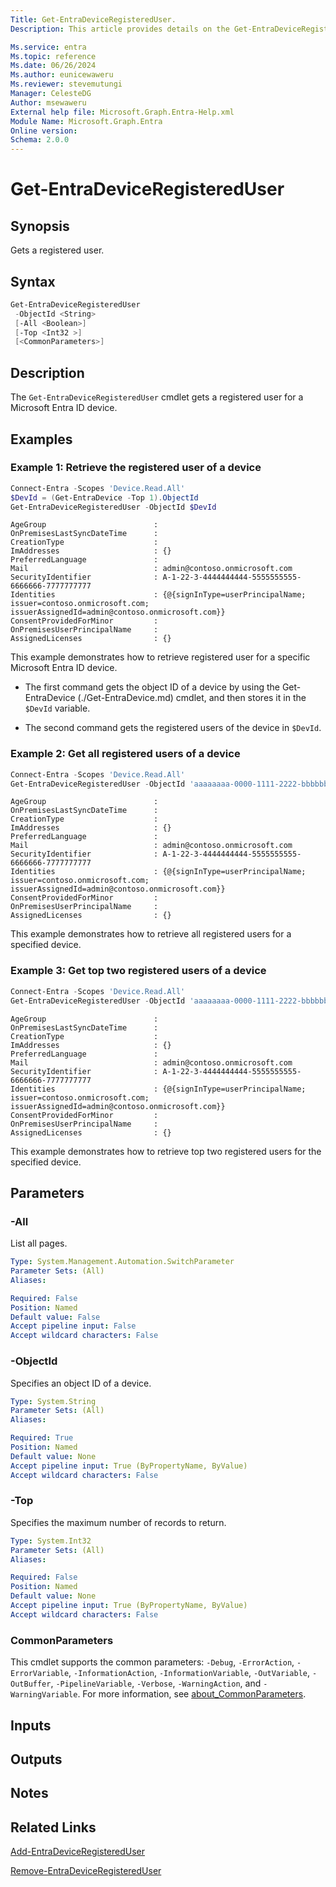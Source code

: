 ```yaml
---
Title: Get-EntraDeviceRegisteredUser.
Description: This article provides details on the Get-EntraDeviceRegisteredUser command.

Ms.service: entra
Ms.topic: reference
Ms.date: 06/26/2024
Ms.author: eunicewaweru
Ms.reviewer: stevemutungi
Manager: CelesteDG
Author: msewaweru
External help file: Microsoft.Graph.Entra-Help.xml
Module Name: Microsoft.Graph.Entra
Online version:
Schema: 2.0.0
---
```


# Get-EntraDeviceRegisteredUser

## Synopsis

Gets a registered user.

## Syntax

```powershell
Get-EntraDeviceRegisteredUser 
 -ObjectId <String> 
 [-All <Boolean>]
 [-Top <Int32 >] 
 [<CommonParameters>]
```

## Description

The `Get-EntraDeviceRegisteredUser` cmdlet gets a registered user for a Microsoft Entra ID device.

## Examples

### Example 1: Retrieve the registered user of a device

```powershell
Connect-Entra -Scopes 'Device.Read.All'
$DevId = (Get-EntraDevice -Top 1).ObjectId
Get-EntraDeviceRegisteredUser -ObjectId $DevId
```

```Output
AgeGroup                        :
OnPremisesLastSyncDateTime      :
CreationType                    :
ImAddresses                     : {}
PreferredLanguage               :
Mail                            : admin@contoso.onmicrosoft.com
SecurityIdentifier              : A-1-22-3-4444444444-5555555555-6666666-7777777777
Identities                      : {@{signInType=userPrincipalName; issuer=contoso.onmicrosoft.com; issuerAssignedId=admin@contoso.onmicrosoft.com}}
ConsentProvidedForMinor         :
OnPremisesUserPrincipalName     :
AssignedLicenses                : {}
```

This example demonstrates how to retrieve registered user for a specific Microsoft Entra ID device.

- The first command gets the object ID of a device by using the Get-EntraDevice (./Get-EntraDevice.md) cmdlet, and then stores it in the `$DevId` variable.

- The second command gets the registered users of the device in `$DevId`.

### Example 2: Get all registered users of a device

```powershell
Connect-Entra -Scopes 'Device.Read.All'
Get-EntraDeviceRegisteredUser -ObjectId 'aaaaaaaa-0000-1111-2222-bbbbbbbbbbbb' -All 
```

```Output
AgeGroup                        :
OnPremisesLastSyncDateTime      :
CreationType                    :
ImAddresses                     : {}
PreferredLanguage               :
Mail                            : admin@contoso.onmicrosoft.com
SecurityIdentifier              : A-1-22-3-4444444444-5555555555-6666666-7777777777
Identities                      : {@{signInType=userPrincipalName; issuer=contoso.onmicrosoft.com; issuerAssignedId=admin@contoso.onmicrosoft.com}}
ConsentProvidedForMinor         :
OnPremisesUserPrincipalName     :
AssignedLicenses                : {}
```

This example demonstrates how to retrieve all registered users for a specified device.

### Example 3: Get top two registered users of a device

```powershell
Connect-Entra -Scopes 'Device.Read.All'
Get-EntraDeviceRegisteredUser -ObjectId 'aaaaaaaa-0000-1111-2222-bbbbbbbbbbbb' -Top 2
```

```Output
AgeGroup                        :
OnPremisesLastSyncDateTime      :
CreationType                    :
ImAddresses                     : {}
PreferredLanguage               :
Mail                            : admin@contoso.onmicrosoft.com
SecurityIdentifier              : A-1-22-3-4444444444-5555555555-6666666-7777777777
Identities                      : {@{signInType=userPrincipalName; issuer=contoso.onmicrosoft.com; issuerAssignedId=admin@contoso.onmicrosoft.com}}
ConsentProvidedForMinor         :
OnPremisesUserPrincipalName     :
AssignedLicenses                : {}
```

This example demonstrates how to retrieve top two registered users for the specified device.

## Parameters

### -All

List all pages.

```yaml
Type: System.Management.Automation.SwitchParameter
Parameter Sets: (All)
Aliases:

Required: False
Position: Named
Default value: False
Accept pipeline input: False
Accept wildcard characters: False
```

### -ObjectId

Specifies an object ID of a device.

```yaml
Type: System.String
Parameter Sets: (All)
Aliases:

Required: True
Position: Named
Default value: None
Accept pipeline input: True (ByPropertyName, ByValue)
Accept wildcard characters: False
```

### -Top

Specifies the maximum number of records to return.

```yaml
Type: System.Int32 
Parameter Sets: (All)
Aliases:

Required: False
Position: Named
Default value: None
Accept pipeline input: True (ByPropertyName, ByValue)
Accept wildcard characters: False
```

### CommonParameters

This cmdlet supports the common parameters: `-Debug`, `-ErrorAction`, `-ErrorVariable`, `-InformationAction`, `-InformationVariable`, `-OutVariable`, `-OutBuffer`, `-PipelineVariable`, `-Verbose`, `-WarningAction`, and `-WarningVariable`. For more information, see [about_CommonParameters](https://go.microsoft.com/fwlink/?LinkID=113216).

## Inputs

## Outputs

## Notes

## Related Links

[Add-EntraDeviceRegisteredUser](Add-EntraDeviceRegisteredUser.md)

[Remove-EntraDeviceRegisteredUser](Remove-EntraDeviceRegisteredUser.md)
